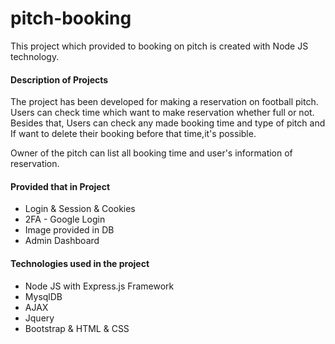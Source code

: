 # pitch-booking
This project which provided to booking on pitch is created with Node JS technology. 

<h4>Description of Projects </h4>
The project has been developed for making a reservation on football pitch. Users can check time which want to make reservation whether full or not.
Besides that, Users can check any made booking time and type of pitch and If want to delete their booking before that time,it's possible.

Owner of the pitch can list all booking time and user's information of reservation.

<h4>Provided that in Project</h4>
<ul> 
  <li>Login & Session & Cookies </li>
  <li>2FA - Google Login </li>
  <li>Image provided in DB</li>
  <li>Admin Dashboard</li>

</ul>

<h4>Technologies used in the project</h4>
<ul> 
  <li>Node JS with Express.js Framework</li>
  <li>MysqlDB</li>
  <li>AJAX</li>
  <li>Jquery</li>
  <li>Bootstrap & HTML & CSS</li>
</ul>
